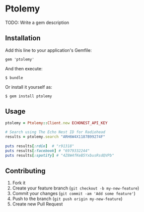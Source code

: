 # Ptolemy

TODO: Write a gem description

## Installation

Add this line to your application's Gemfile:

    gem 'ptolemy'

And then execute:

    $ bundle

Or install it yourself as:

    $ gem install ptolemy

## Usage

```ruby
ptolemy = Ptolemy::Client.new ECHONEST_API_KEY
    
# Search using The Echo Nest ID for Radiohead
results = ptolemy.search "ARH6W4X1187B99274F"
    
puts results[:rdio]  # "r91318"
puts results[:facebook] # "6979332244"
puts results[:spotify] # "4Z8W4fKeB5YxbusRsdQVPb"
```

## Contributing

1. Fork it
2. Create your feature branch (`git checkout -b my-new-feature`)
3. Commit your changes (`git commit -am 'Add some feature'`)
4. Push to the branch (`git push origin my-new-feature`)
5. Create new Pull Request
